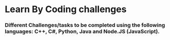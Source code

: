 # Learn By Coding challenges
### Different Challenges/tasks to be completed using the following languages: C++, C#, Python, Java and Node.JS (JavaScript).
